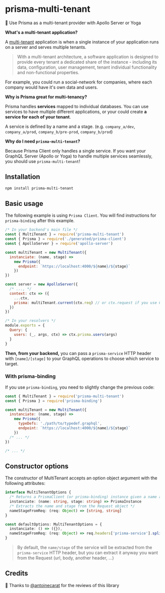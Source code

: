 # prisma-multi-tenant

🧭 Use Prisma as a multi-tenant provider with Apollo Server or Yoga

**What's a multi-tenant application?**

A [multi-tenant](https://en.wikipedia.org/wiki/Multitenancy) application is when a single instance of your application runs on a server and serves multiple tenants.

> With a multi-tenant architecture, a software application is designed to provide every tenant a dedicated share of the instance - including its data, configuration, user management, tenant individual functionality and non-functional properties.

For example, you could run a social-network for companies, where each company would have it's own data and users.

**Why is Prisma great for multi-tenancy?**

Prisma handles **services** mapped to individual databases. You can use services to have multiple different applications, or your could create **a service for each of your tenant**.

A service is defined by a name and a stage. (e.g. `company_a/dev`, `company_a/prod`, `company_b/pre-prod`, `company_b/prod`)

**Why do I need `prisma-multi-tenant`?**

Because Prisma Client only handles a single service. If you want your GraphQL Server (Apollo or Yoga) to handle multiple services seamlessly, you should use `prisma-multi-tenant`!

## Installation

```bash
npm install prisma-multi-tenant
```

## Basic usage

The following example is using `Prisma Client`. You will find instructions for `prisma-binding` after this example.

```js
/* In your backend's main file */
const { MultiTenant } = require('prisma-multi-tenant')
const { Prisma } = require('./generated/prisma-client')
const { ApolloServer } = require('apollo-server')

const multiTenant = new MultiTenant({
  instanciate: (name, stage) =>
    new Prisma({
      endpoint: `https://localhost:4000/${name}/${stage}`
    })
})

const server = new ApolloServer({
  /* ..., */
  context: ctx => ({
    ...ctx,
    prisma: multiTenant.current(ctx.req) // or ctx.request if you use GraphQL-Yoga
  })
})

/* In your resolvers */
module.exports = {
  Query: {
    users: (_, args, ctx) => ctx.prisma.users(args)
  }
}
```

**Then, from your backend,** you can pass a `prisma-service` HTTP header with `[name]/[stage]` to your GraphQL operations to choose which service to target.

### With prisma-binding

If you use `prisma-binding`, you need to slightly change the previous code:

```js
const { MultiTenant } = require('prisma-multi-tenant')
const { Prisma } = require('prisma-binding')

const multiTenant = new MultiTenant({
  instanciate: (name, stage) =>
    new Prisma({
      typeDefs: './path/to/typedef.graphql',
      endpoint: `https://localhost:4000/${name}/${stage}`
    })
  /* ... */
})

/* ... */
```

## Constructor options

The constructor of MultiTenant accepts an option object argument with the following attributes:

```ts
interface MultiTenantOptions {
  /* Returns a PrismaClient (or prisma-binding) instance given a name and a stage */
  instanciate: (name: string, stage: string) => PrismaInstance
  /* Extracts the name and stage from the Request object */
  nameStageFromReq: (req: Object) => [string, string]
}

const defaultOptions: MultiTenantOptions = {
  instanciate: () => ({}),
  nameStageFromReq: (req: Object) => req.headers['prisma-service'].split('/')
}
```

> By default, the `name/stage` of the service will be extracted from the `prisma-service` HTTP header, but you can extract it anyway you want from the Request (url, body, another header, ...)

## Credits

🙌 Thanks to [@antoinecarat](https://github.com/antoinecarat) for the reviews of this library
